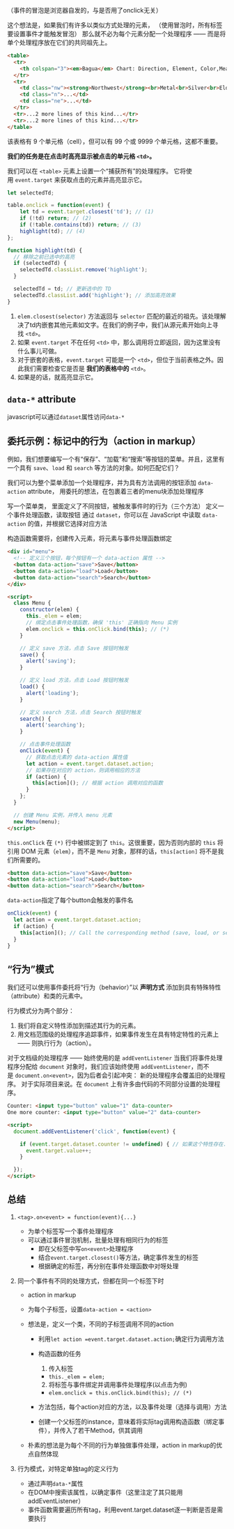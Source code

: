 （事件的冒泡是浏览器自发的，与是否用了onclick无关）

这个想法是，如果我们有许多以类似方式处理的元素，
（使用冒泡时，所有标签要设置事件才能触发冒泡）
那么就不必为每个元素分配一个处理程序
—— 而是将单个处理程序放在它们的共同祖先上。

```html
<table>
  <tr>
    <th colspan="3"><em>Bagua</em> Chart: Direction, Element, Color,Meaning</th>
  </tr>
  <tr>
	<td class="nw"><strong>Northwest</strong><br>Metal<br>Silver<br>Elders</td>
	<td class="n">...</td>
	<td class="ne">...</td>
  </tr>
  <tr>...2 more lines of this kind...</tr>
  <tr>...2 more lines of this kind...</tr>
</table>
```

该表格有 9 个单元格（cell），但可以有 99 个或 9999 个单元格，这都不重要。

**我们的任务是在点击时高亮显示被点击的单元格 `<td>`。**

我们可以在 `<table>` 元素上设置一个“捕获所有”的处理程序。
它将使用 `event.target` 来获取点击的元素并高亮显示它。


```javascript
let selectedTd;

table.onclick = function(event) {
	let td = event.target.closest('td'); // (1)
	if (!td) return; // (2)
	if (!table.contains(td)) return; // (3)
	highlight(td); // (4)
};

function highlight(td) {
  // 移除之前已选中的高亮
  if (selectedTd) {
    selectedTd.classList.remove('highlight');
  }

  selectedTd = td; // 更新选中的 TD
  selectedTd.classList.add('highlight'); // 添加高亮效果
}
```

1. `elem.closest(selector)` 方法返回与 `selector` 匹配的最近的祖先。该处理解决了td内嵌套其他元素如文字。在我们的例子中，我们从源元素开始向上寻找 `<td>`。
2. 如果 `event.target` 不在任何 `<td>` 中，那么调用将立即返回，因为这里没有什么事儿可做。
3. 对于嵌套的表格，`event.target` 可能是一个 `<td>`，但位于当前表格之外。因此我们需要检查它是否是 **我们的表格中的** `<td>`。
4. 如果是的话，就高亮显示它。

## `data-*` attribute

javascript可以通过`dataset`属性访问`data-*`

## 委托示例：标记中的行为（action in markup）

例如，我们想要编写一个有“保存”、“加载”和“搜索”等按钮的菜单。并且，这里有一个具有 `save`、`load` 和 `search` 等方法的对象。如何匹配它们？

我们可以为整个菜单添加一个处理程序，并为具有方法调用的按钮添加 `data-action` attribute，
用委托的想法，在包裹着三者的menu块添加处理程序

写一个菜单类，
里面定义了不同按钮，被触发事件时的行为（三个方法）
定义一个事件处理函数，读取按钮
通过 `dataset`，你可以在 JavaScript 中读取 `data-action` 的值，并根据它选择对应方法

构造函数需要将，创建传入元素，将元素与事件处理函数绑定

```html
<div id="menu">
  <!-- 定义三个按钮，每个按钮有一个 data-action 属性 -->
  <button data-action="save">Save</button>
  <button data-action="load">Load</button>
  <button data-action="search">Search</button>
</div>

<script>
  class Menu {
    constructor(elem) {
      this._elem = elem;
      // 绑定点击事件处理函数，确保 'this' 正确指向 Menu 实例
      elem.onclick = this.onClick.bind(this); // (*)
    }

    // 定义 save 方法，点击 Save 按钮时触发
    save() {
      alert('saving');
    }

    // 定义 load 方法，点击 Load 按钮时触发
    load() {
      alert('loading');
    }

    // 定义 search 方法，点击 Search 按钮时触发
    search() {
      alert('searching');
    }

    // 点击事件处理函数
    onClick(event) {
      // 获取点击元素的 data-action 属性值
      let action = event.target.dataset.action;
      // 如果存在对应的 action，则调用相应的方法
      if (action) {
        this[action](); // 根据 action 调用对应的函数
      }
    };
  }

  // 创建 Menu 实例，并传入 menu 元素
  new Menu(menu);
</script>
```

`this.onClick` 在 `(*)` 行中被绑定到了 `this`。这很重要，因为否则内部的 `this` 将引用 DOM 元素（`elem`），而不是 `Menu` 对象，那样的话，`this[action]` 将不是我们所需要的。

```html
<button data-action="save">Save</button>
<button data-action="load">Load</button>
<button data-action="search">Search</button>
```

`data-action`指定了每个button会触发的事件名

```js
onClick(event) {
  let action = event.target.dataset.action;
  if (action) {
    this[action](); // Call the corresponding method (save, load, or search)
  }
}
```

## “行为”模式

我们还可以使用事件委托将“行为（behavior）”以 **声明方式** 添加到具有特殊特性（attribute）和类的元素中。

行为模式分为两个部分：

1. 我们将自定义特性添加到描述其行为的元素。
2. 用文档范围级的处理程序追踪事件，如果事件发生在具有特定特性的元素上 —— 则执行行为（action）。

对于文档级的处理程序 —— 始终使用的是 `addEventListener`
当我们将事件处理程序分配给 `document` 对象时，我们应该始终使用 `addEventListener`，而不是 `document.on<event>`，因为后者会引起冲突：
新的处理程序会覆盖旧的处理程序。
对于实际项目来说。在 `document` 上有许多由代码的不同部分设置的处理程序。

```html
Counter: <input type="button" value="1" data-counter>
One more counter: <input type="button" value="2" data-counter>

<script>
  document.addEventListener('click', function(event) {

    if (event.target.dataset.counter != undefined) { // 如果这个特性存在...
      event.target.value++;
    }

  });
</script>
```


## 总结

1. `<tag>.on<event> = function(event){...}`
	- 为单个标签写一个事件处理程序
	- 可以通过事件冒泡机制，批量处理有相同行为的标签
		- 即在父标签中写`on<event>`处理程序
		- 结合`event.target.closest()`等方法，确定事件发生的标签
		- 根据确定的标签，再分别在事件处理函数中对呀处理
2. 同一个事件有不同的处理方式，但都在同一个标签下时
	- action in markup
	- 为每个子标签，设置`data-action = <action>`
	- 想法是，定义一个类，不同的子标签调用不同的action
		
		- 利用`let action =event.target.dataset.action;`确定行为调用方法
		
		- 构造函数的任务 
			1. 传入标签 
			- `this._elem = elem;`
			2. 将标签与事件绑定并调用事件处理程序(以点击为例)
			- `elem.onclick = this.onClick.bind(this); // (*)`
		- 方法包括，每个action对应的方法，以及事件处理（选择与调用）方法
		
		- 创建一个父标签的instance，意味着将实际tag调用构造函数（绑定事件），并传入了若干Method，供其调用
		
	- 朴素的想法是为每个不同的行为单独做事件处理，action in markup的优点自然体现 
	
3. 行为模式，对特定单独tag的定义行为
	- 通过声明`data-*`属性
	- 在DOM中搜索该属性，以确定事件（这里注定了其只能用addEventListener）
	- 事件函数需要遍历所有tag，利用event.target.dataset逐一判断是否是需要执行